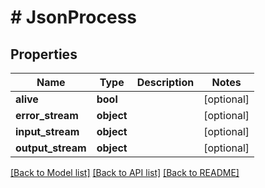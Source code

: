 # # JsonProcess

## Properties

Name | Type | Description | Notes
------------ | ------------- | ------------- | -------------
**alive** | **bool** |  | [optional]
**error_stream** | **object** |  | [optional]
**input_stream** | **object** |  | [optional]
**output_stream** | **object** |  | [optional]

[[Back to Model list]](../../README.md#models) [[Back to API list]](../../README.md#endpoints) [[Back to README]](../../README.md)
